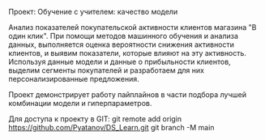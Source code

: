 Проект: Обучение с учителем: качество модели

Анализ показателей покупательской активности клиентов магазина "В один клик".
При помощи методов машинного обучения и анализа данных, выполняется оценка вероятности снижения активности клиентов, и выявим показатели, которые влияют на эту активность.
Используя данные модели и данные о прибыльности клиентов, выделим сегменты покупателей и разработаем для них персонализированные предложения.

Проект демонстрирует работу пайплайнов в части подбора лучшей комбинации модели и гиперпараметров.

Для доступа к проекту в GIT:
git remote add origin https://github.com/Pyatanov/DS_Learn.git
git branch -M main